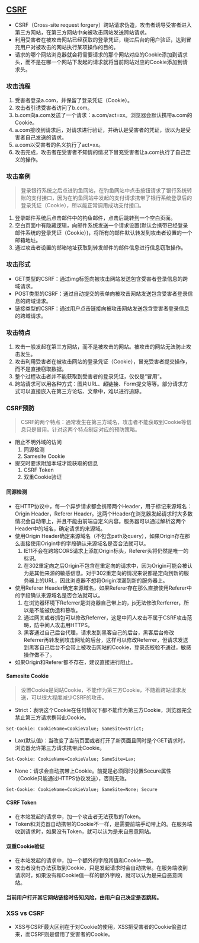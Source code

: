 ## [CSRF](https://juejin.cn/post/6844903689702866952)
- CSRF（Cross-site request forgery）跨站请求伪造，攻击者诱导受害者进入第三方网站，在第三方网站中向被攻击网站发送跨站请求。
- 利用受害者在被攻击网站已经获取的登录凭证，绕过后台的用户验证，达到冒充用户对被攻击的网站执行某项操作的目的。
- 请求的哪个网站浏览器就会将需要请求的那个网站对应的Cookie添加到请求头，而不是在哪一个网站下发起的请求就将当前网站对应的Cookie添加到请求头。
### 攻击流程
1. 受害者登录a.com，并保留了登录凭证（Cookie）。
2. 攻击者引诱受害者访问了b.com。
3. b.com向a.com发送了一个请求：a.com/act=xx。浏览器会默认携带a.com的Cookie。
4. a.com接收到请求后，对请求进行验证，并确认是受害者的凭证，误以为是受害者自己发送的请求。
5. a.com以受害者的名义执行了act=xx。
6. 攻击完成，攻击者在受害者不知情的情况下冒充受害者让a.com执行了自己定义的操作。
### 攻击案例
> 登录银行系统之后点进钓鱼网站，在钓鱼网站中点击按钮请求了银行系统转账的支付接口，因为在钓鱼网站中发起的支付请求携带了银行系统登录后的登录凭证（Cookie），所以能正常调用成功支付接口。

1. 登录邮件系统后点击邮件中的钓鱼邮件，点击后跳转到一个空白页面。
2. 空白页面中有隐藏逻辑，向邮件系统发送一个请求设置(默认会携带已经登录邮件系统的登录凭证（Cookie）)，将所有的邮件默认转发到攻击者设置的一个邮箱地址。
3. 通过攻击者设置的邮箱地址获取到转发邮件的邮件信息进行信息窃取操作。
### 攻击形式
- GET类型的CSRF：通过img标签向被攻击网站发送包含受害者登录信息的跨域请求。
- POST类型的CSRF：通过自动提交的表单向被攻击网站发送包含受害者登录信息的跨域请求。
- 链接类型的CSRF：通过用户点击链接向被攻击网站发送包含受害者登录信息的跨域请求。
### 攻击特点
1. 攻击一般发起在第三方网站，而不是被攻击的网站。被攻击的网站无法防止攻击发生。
2. 攻击利用受害者在被攻击网站的登录凭证（Cookie），冒充受害者提交操作，而不是直接窃取数据。
3. 整个过程攻击者并不能获取到受害者的登录凭证，仅仅是“冒用”。
4. 跨站请求可以用各种方式：图片URL、超链接、Form提交等等。部分请求方式可以直接嵌入在第三方论坛、文章中，难以进行追踪。
### CSRF预防
> CSRF的两个特点：通常发生在第三方域名，攻击者不能获取到Cookie等信息只是冒用。针对这两个特点制定对应的预防策略。

- 阻止不明外域的访问
  1. 同源检测
  2. Samesite Cookie
- 提交时要求附加本域才能获取的信息
  1. CSRF Token
  2. 双重Cookie验证
#### 同源检测
- 在HTTP协议中，每一个异步请求都会携带两个Header，用于标记来源域名：Origin Header，Referer Header。这两个Header在浏览器发起请求时大多数情况会自动带上，并且不能由前端自定义内容。服务器可以通过解析这两个Header中的域名，确定请求的来源域。
- 使用Origin Header确定来源域名（不包含path及query），如果Origin存在那么直接使用Origin中的字段确认来源域名是否合法就可以。
  1. IE11不会在跨站CORS请求上添加Origin标头，Referer头将仍然是唯一的标识。
  2. 在302重定向之后Origin不包含在重定向的请求中，因为Origin可能会被认为是其他来源的敏感信息。对于302重定向的情况来说都是定向到新的服务器上的URL，因此浏览器不想将Origin泄漏到新的服务器上。
- 使用Referer Header确定来源域名，如果Referer存在那么直接使用Referer中的字段确认来源域名是否合法就可以。
  1. 在浏览器环境下Referrer是浏览器自己带上的，js无法修改Rerferrer，所以是不能被伪造和篡改。
  2. 通过网关或者抓包可以修改Referrer，这是中间人攻击不属于CSRF攻击范畴，防中间人攻击用HTTPS。
  3. 黑客通过自己后台代理，请求发到黑客自己的后台，黑客后台修改Referrer再转发到攻击网址的后台，这样可以修改Referrer，但请求发送到黑客自己后台不会带上被攻击网站的Cookie，登录态校验不通过，敏感操作做不了。
- 如果Origin和Referer都不存在，建议直接进行阻止。
#### Samesite Cookie
> 设置Cookie是同站Cookie，不能作为第三方Cookie，不随着跨站请求发送，可以很大程度减少CSRF的攻击。

- Strict：表明这个Cookie在任何情况下都不能作为第三方Cookie，浏览器完全禁止第三方请求携带此Cookie。
```
Set-Cookie: CookieName=CookieValue; SameSite=Strict;
```
- Lax(默认值)：当改变了当前页面或者打开了新页面且同时是个GET请求时，浏览器允许第三方请求携带此Cookie。
```
Set-Cookie: CookieName=CookieValue; SameSite=Lax;
```
- None：请求会自动携带上Cookie。前提是必须同时设置Secure属性（Cookie只能通过HTTPS协议发送），否则无效。
```
Set-Cookie: CookieName=CookieValue; SameSite=None; Secure
```
#### CSRF Token
- 在本站发起的请求中，加一个攻击者无法获取的Token。
- Token和浏览器自动携带的Cookie不一样，是需要前端手动带上的。在服务端收到请求时，如果没有Token，就可以认为是来自恶意网站。
#### 双重Cookie验证
- 在本站发起的请求中，加一个额外的字段其值和Cookie一致。
- 攻击者没有办法获取到Cookie，只是发起请求时会自动携带。在服务端收到请求时，如果没有和Cookie值一样的额外字段，就可以认为是来自恶意网站。
#### 当前用户打开其它网站链接时告知风险，由用户自己决定是否跳转。
### XSS vs CSRF 
- XSS与CSRF最大区别在于对Cookie的使用，XSS把受害者的Cookie偷盗过来，而CSRF则是借用了受害者的Cookie。

